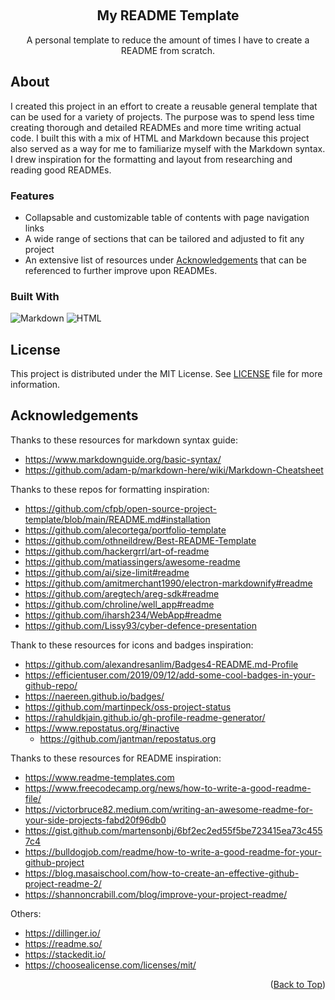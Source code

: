 <!--- Title Section --->

<a name="top-of-page"></a>
<br />
<div align="center">
	<h2>My README Template</h2>
	<p>A personal template to reduce the amount of times I have to create a README from scratch.</p>
</div>


<!--- About Section --->

## About
I created this project in an effort to create a reusable general template that can be used for a variety of projects. The purpose was to spend less time creating thorough and detailed READMEs and more time writing actual code. I built this with a mix of HTML and Markdown because this project also served as a way for me to familiarize myself with the Markdown syntax. I drew inspiration for the formatting and layout from researching and reading good READMEs.

### Features
* Collapsable and customizable table of contents with page navigation links
* A wide range of sections that can be tailored and adjusted to fit any project
* An extensive list of resources under [Acknowledgements](#acknowledgements) that can be referenced to further improve upon READMEs.

### Built With
![Markdown](https://img.shields.io/badge/Markdown-000000?style=for-the-badge&logo=markdown&logoColor=white "Markdown")
![HTML](https://img.shields.io/badge/HTML5-E34F26?style=for-the-badge&logo=html5&logoColor=white "HTML")


<!--- License Section --->

## License
This project is distributed under the MIT License.
See [LICENSE](LICENSE) file for more information. 


<!--- Acknowledgements Section --->

## Acknowledgements
Thanks to these resources for markdown syntax guide:
- https://www.markdownguide.org/basic-syntax/
- https://github.com/adam-p/markdown-here/wiki/Markdown-Cheatsheet

Thanks to these repos for formatting inspiration:
-	https://github.com/cfpb/open-source-project-template/blob/main/README.md#installation
-	https://github.com/alecortega/portfolio-template
-	https://github.com/othneildrew/Best-README-Template
-	https://github.com/hackergrrl/art-of-readme
-	https://github.com/matiassingers/awesome-readme
-	https://github.com/ai/size-limit#readme
-	https://github.com/amitmerchant1990/electron-markdownify#readme
-	https://github.com/aregtech/areg-sdk#readme
-	https://github.com/chroline/well_app#readme
-	https://github.com/iharsh234/WebApp#readme
-	https://github.com/Lissy93/cyber-defence-presentation

Thank to these resources for icons and badges inspiration:
- https://github.com/alexandresanlim/Badges4-README.md-Profile
-	https://efficientuser.com/2019/09/12/add-some-cool-badges-in-your-github-repo/
-	https://naereen.github.io/badges/
-	https://github.com/martinpeck/oss-project-status
-	https://rahuldkjain.github.io/gh-profile-readme-generator/
-	https://www.repostatus.org/#inactive
    -	https://github.com/jantman/repostatus.org

Thanks to these resources for README inspiration:
-	https://www.readme-templates.com
-	https://www.freecodecamp.org/news/how-to-write-a-good-readme-file/
-	https://victorbruce82.medium.com/writing-an-awesome-readme-for-your-side-projects-fabd20f96db0
-	https://gist.github.com/martensonbj/6bf2ec2ed55f5be723415ea73c4557c4
-	https://bulldogjob.com/readme/how-to-write-a-good-readme-for-your-github-project
-	https://blog.masaischool.com/how-to-create-an-effective-github-project-readme-2/
-	https://shannoncrabill.com/blog/improve-your-project-readme/

Others:
- https://dillinger.io/
- https://readme.so/
- https://stackedit.io/
- https://choosealicense.com/licenses/mit/

<p align="right">(<a href="#top-of-page">Back to Top</a>)</p>
